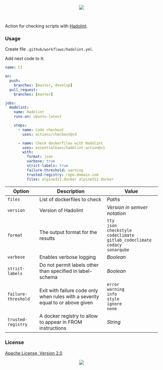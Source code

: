 <p align="center"><a href="#readme"><img src="https://gh.kaos.st/hadolint-action.svg"/></a></p>

<br/>

Action for checking scripts with [Hadolint](https://github.com/hadolint/hadolint).

### Usage

Create file `.github/workflows/hadolint.yml`.

Add next code to it:

```yml
name: CI

on:
  push:
    branches: [master, develop]
  pull_request:
    branches: [master]

jobs:
  Hadolint:
    name: Hadolint
    runs-on: ubuntu-latest

    steps:
      - name: Code checkout
        uses: actions/checkout@v3

      - name: Check dockerfiles with Hadolint
        uses: essentialkaos/hadolint-action@v1
        with:
          format: json
          varbose: true
          strict-labels: true
          failure-threshold: warning
          trusted-registry: repo.domain.com
          files: alpine311.docker alpine312.docker

```

| Option | Description | Value |
|--------|-------------|--------|
| `files` | List of dockerfiles to check | _Paths_ |
| `version` | Version of Hadolint | _Version in semver notation_ |
| `format` | The output format for the results | `tty`<br/>`json`<br/>`checkstyle`<br/>`codeclimate`<br/>`gitlab_codeclimate`<br/>`codacy`<br/>`sonarqube` |
| `varbose` | Enables verbose logging | _Boolean_ |
| `strict-labels` | Do not permit labels other than specified in label-schema | _Boolean_ |
| `failure-threshold` | Exit with failure code only when rules with a severity equal to or above given | `error`<br/>`warning`<br/>`info`<br/>`style`<br/>`ignore`<br/>`none` |
| `trusted-registry` | A docker registry to allow to appear in FROM instructions | _String_ |

### License

[Apache License, Version 2.0](https://www.apache.org/licenses/LICENSE-2.0)

<p align="center"><a href="https://essentialkaos.com"><img src="https://gh.kaos.st/ekgh.svg"/></a></p>
